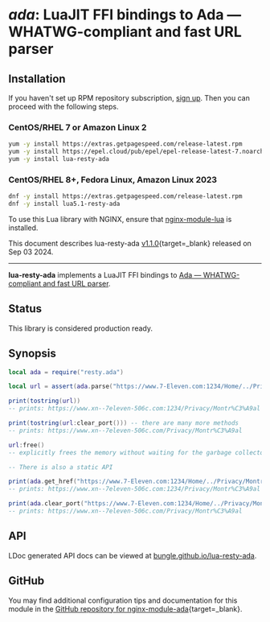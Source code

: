 # *ada*: LuaJIT FFI bindings to Ada — WHATWG-compliant and fast URL parser


## Installation

If you haven't set up RPM repository subscription, [sign up](
https://www.getpagespeed.com/repo-subscribe). Then you can proceed with the following 
steps.

### CentOS/RHEL 7 or Amazon Linux 2

```bash
yum -y install https://extras.getpagespeed.com/release-latest.rpm
yum -y install https://epel.cloud/pub/epel/epel-release-latest-7.noarch.rpm 
yum -y install lua-resty-ada
```

### CentOS/RHEL 8+, Fedora Linux, Amazon Linux 2023

```bash
dnf -y install https://extras.getpagespeed.com/release-latest.rpm
dnf -y install lua5.1-resty-ada
```


To use this Lua library with NGINX, ensure that [nginx-module-lua](../modules/lua.md) is installed.

This document describes lua-resty-ada [v1.1.0](https://github.com/bungle/lua-resty-ada/releases/tag/v1.1.0){target=_blank} 
released on Sep 03 2024.
    
<hr />

**lua-resty-ada** implements a LuaJIT FFI bindings to
[Ada — WHATWG-compliant and fast URL parser](https://github.com/ada-url/ada/).

## Status

This library is considered production ready.


## Synopsis

```lua
local ada = require("resty.ada")

local url = assert(ada.parse("https://www.7‑Eleven.com:1234/Home/../Privacy/Montréal"))

print(tostring(url))
-- prints: https://www.xn--7eleven-506c.com:1234/Privacy/Montr%C3%A9al

print(tostring(url:clear_port())) -- there are many more methods
-- prints: https://www.xn--7eleven-506c.com/Privacy/Montr%C3%A9al

url:free()
-- explicitly frees the memory without waiting for the garbage collector

-- There is also a static API

print(ada.get_href("https://www.7‑Eleven.com:1234/Home/../Privacy/Montréal"))
-- prints: https://www.xn--7eleven-506c.com:1234/Privacy/Montr%C3%A9al

print(ada.clear_port("https://www.7‑Eleven.com:1234/Home/../Privacy/Montréal"))
-- prints: https://www.xn--7eleven-506c.com/Privacy/Montr%C3%A9al
```


## API

LDoc generated API docs can be viewed at [bungle.github.io/lua-resty-ada](https://bungle.github.io/lua-resty-ada/).


## GitHub

You may find additional configuration tips and documentation for this module in the [GitHub repository for 
nginx-module-ada](https://github.com/bungle/lua-resty-ada){target=_blank}.